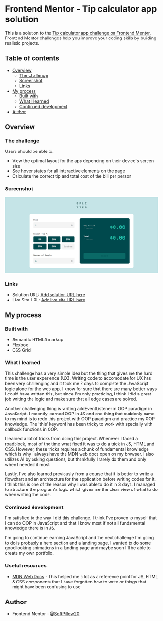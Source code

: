# Frontend Mentor - Tip calculator app solution

This is a solution to the [Tip calculator app challenge on Frontend Mentor](https://www.frontendmentor.io/challenges/tip-calculator-app-ugJNGbJUX). Frontend Mentor challenges help you improve your coding skills by building realistic projects.

## Table of contents

- [Overview](#overview)
  - [The challenge](#the-challenge)
  - [Screenshot](#screenshot)
  - [Links](#links)
- [My process](#my-process)
  - [Built with](#built-with)
  - [What I learned](#what-i-learned)
  - [Continued development](#continued-development)
- [Author](#author)

## Overview

### The challenge

Users should be able to:

- View the optimal layout for the app depending on their device's screen size
- See hover states for all interactive elements on the page
- Calculate the correct tip and total cost of the bill per person

### Screenshot

![](./web-app-screenshot.png)

### Links

- Solution URL: [Add solution URL here](https://your-solution-url.com)
- Live Site URL: [Add live site URL here](https://your-live-site-url.com)

## My process

### Built with

- Semantic HTML5 markup
- Flexbox
- CSS Grid

### What I learned

This challenge has a very simple idea but the thing that gives me the hard time is the user experience (UX). Writing code to accomodate for UX has been very challenging and it took me 2 days to complete the JavaScript logic alone for the web app. I know for sure that there are many better ways I could have written this, but since I'm only practicing, I think I did a great job writing the logic and make sure that all edge cases are solved.

Another challenging thing is writing addEventListener in OOP paradigm in JavaScript. I recently learned OOP in JS and one thing that suddenly came to my mind is to redo this project with OOP paradigm and practice my OOP knowledge. The 'this' keyword has been tricky to work with specially with callback functions in OOP.

I learned a lot of tricks from doing this project. Whenever I faced a roadblock, most of the time what fixed it was to do a trick in JS, HTML and CSS. However, these tricks requires a chunk of fundamental knowledge which is why I always have the MDN web docs open on my browser. I also utilizes AI by asking questions, but thankfully I rarely do them and only when I needed it most.

Lastly, I've also learned previously from a course that it is better to write a flowchart and an architecture for the application before writing codes for it. I think this is one of the reason why I was able to do it in 3 days. I managed to structure the program's logic which gives me the clear view of what to do when writing the code.

### Continued development

I'm satisfied to the way I did this challenge. I think I've proven to myself that I can do OOP in JavaScript and that I know most if not all fundamental knowledge there is in JS.

I'm going to continue learning JavaScript and the next challenge I'm going to do is probably a hero section and a landing page. I wanted to do some good looking animations in a landing page and maybe soon I'll be able to create my own portfolio.

### Useful resources

- [MDN Web Docs](https://developer.mozilla.org/en-US/) - This helped me a lot as a reference point for JS, HTML & CSS components that I have forgotten how to write or things that might have been confusing to use.

## Author

- Frontend Mentor - [@SoftPillow20](https://www.frontendmentor.io/profile/SoftPillow20)
